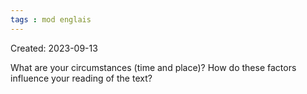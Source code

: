 ```yaml
---
tags : mod englais
---
```

Created: 2023-09-13

What are your circumstances (time and place)?
How do these factors influence your reading of the text?